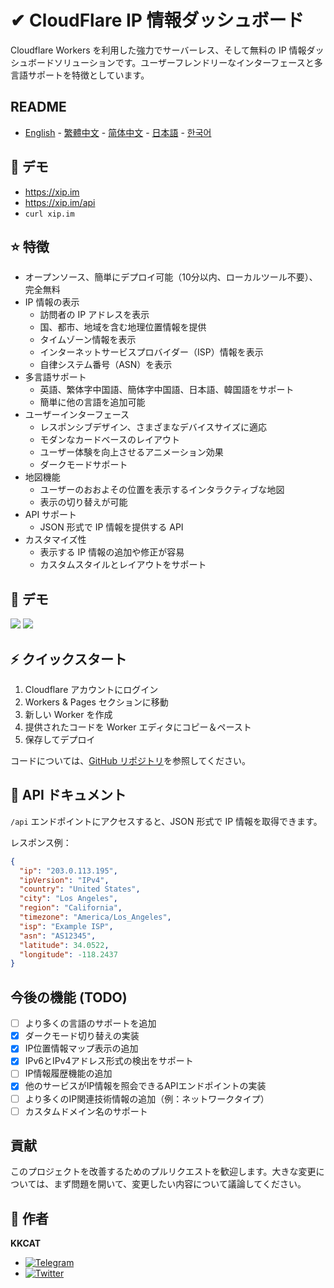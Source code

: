 # ✔ CloudFlare IP 情報ダッシュボード

Cloudflare Workers を利用した強力でサーバーレス、そして無料の IP 情報ダッシュボードソリューションです。ユーザーフレンドリーなインターフェースと多言語サポートを特徴としています。

## README

- [English](README.md) - [繁體中文](README_zh-TW.md) - [简体中文](README_zh-CN.md) - [日本語](README_ja.md) - [한국어](README_ko.md)

## 📱 デモ

- https://xip.im
- https://xip.im/api
- ```curl xip.im```

## ⭐ 特徴

- オープンソース、簡単にデプロイ可能（10分以内、ローカルツール不要）、完全無料
- IP 情報の表示
  - 訪問者の IP アドレスを表示
  - 国、都市、地域を含む地理位置情報を提供
  - タイムゾーン情報を表示
  - インターネットサービスプロバイダー（ISP）情報を表示
  - 自律システム番号（ASN）を表示
- 多言語サポート
  - 英語、繁体字中国語、簡体字中国語、日本語、韓国語をサポート
  - 簡単に他の言語を追加可能
- ユーザーインターフェース
  - レスポンシブデザイン、さまざまなデバイスサイズに適応
  - モダンなカードベースのレイアウト
  - ユーザー体験を向上させるアニメーション効果
  - ダークモードサポート
- 地図機能
  - ユーザーのおおよその位置を表示するインタラクティブな地図
  - 表示の切り替えが可能
- API サポート
  - JSON 形式で IP 情報を提供する API
- カスタマイズ性
  - 表示する IP 情報の追加や修正が容易
  - カスタムスタイルとレイアウトをサポート

## 👀 デモ

![](https://raw.githubusercontent.com/KKKKKCAT/CF-IPInfo/main/img/CF-IPInfo-1.webp)
![](https://raw.githubusercontent.com/KKKKKCAT/CF-IPInfo/main/img/CF-IPInfo-2.webp)

## ⚡ クイックスタート

1. Cloudflare アカウントにログイン
2. Workers & Pages セクションに移動
3. 新しい Worker を作成
4. 提供されたコードを Worker エディタにコピー＆ペースト
5. 保存してデプロイ

コードについては、[GitHub リポジトリ](https://github.com/KKKKKCAT/CF-IPInfo/blob/main/CF-IPInfo.js)を参照してください。

## 📄 API ドキュメント

`/api` エンドポイントにアクセスすると、JSON 形式で IP 情報を取得できます。

レスポンス例：

```json
{
  "ip": "203.0.113.195",
  "ipVersion": "IPv4",
  "country": "United States",
  "city": "Los Angeles",
  "region": "California",
  "timezone": "America/Los_Angeles",
  "isp": "Example ISP",
  "asn": "AS12345",
  "latitude": 34.0522,
  "longitude": -118.2437
}
```

## 今後の機能 (TODO)

- [ ] より多くの言語のサポートを追加
- [x] ダークモード切り替えの実装
- [x] IP位置情報マップ表示の追加
- [x] IPv6とIPv4アドレス形式の検出をサポート
- [ ] IP情報履歴機能の追加
- [x] 他のサービスがIP情報を照会できるAPIエンドポイントの実装
- [ ] より多くのIP関連技術情報の追加（例：ネットワークタイプ）
- [ ] カスタムドメイン名のサポート

## 貢献

このプロジェクトを改善するためのプルリクエストを歓迎します。大きな変更については、まず問題を開いて、変更したい内容について議論してください。

## 👤 作者

**KKCAT**

- [![Telegram](https://img.shields.io/badge/-Telegram-2CA5E0?style=flat-square&logo=telegram&logoColor=white)](https://t.me/kkkkkcat)
- [![Twitter](https://img.shields.io/badge/Twitter-フォロー-1DA1F2?style=flat&logo=twitter)](https://x.com/kcat88888)
